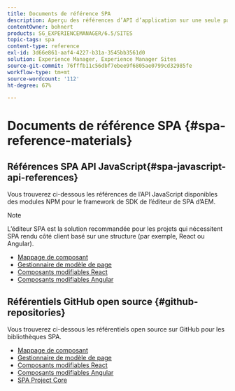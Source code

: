 ```yaml
---
title: Documents de référence SPA
description: Aperçu des références d’API d’application sur une seule page et des référentiels de code source
contentOwner: bohnert
products: SG_EXPERIENCEMANAGER/6.5/SITES
topic-tags: spa
content-type: reference
exl-id: 3d66e861-aaf4-4227-b31a-3545bb3561d0
solution: Experience Manager, Experience Manager Sites
source-git-commit: 76fffb11c56dbf7ebee9f6805ae0799cd32985fe
workflow-type: tm+mt
source-wordcount: '112'
ht-degree: 67%

---
```


# Documents de référence SPA {#spa-reference-materials}

## Références SPA API JavaScript{#spa-javascript-api-references}

Vous trouverez ci-dessous les références de l’API JavaScript disponibles des modules NPM pour le framework de SDK de l’éditeur de SPA d’AEM.

>[!NOTE]
>
>L’éditeur SPA est la solution recommandée pour les projets qui nécessitent SPA rendu côté client basé sur une structure (par exemple, React ou Angular).

* [Mappage de composant](https://www.npmjs.com/package/@adobe/aem-spa-component-mapping)
* [Gestionnaire de modèle de page](https://www.npmjs.com/package/@adobe/aem-spa-model-manager)
* [Composants modifiables React](https://www.npmjs.com/package/@adobe/aem-react-editable-components)
* [Composants modifiables Angular](https://www.npmjs.com/package/@adobe/aem-angular-editable-components)

## Référentiels GitHub open source {#github-repositories}

Vous trouverez ci-dessous les référentiels open source sur GitHub pour les bibliothèques SPA.

* [Mappage de composant](https://github.com/adobe/aem-spa-component-mapping)
* [Gestionnaire de modèle de page](https://github.com/adobe/aem-spa-page-model-manager)
* [Composants modifiables React](https://github.com/adobe/aem-react-editable-components)
* [Composants modifiables Angular](https://github.com/adobe/aem-angular-editable-components)
* [SPA Project Core](https://github.com/adobe/aem-spa-project-core)
